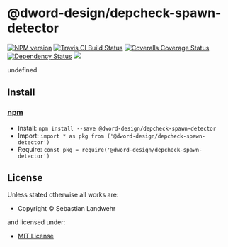 <!-- TITLE/ -->

<h1>@dword-design/depcheck-spawn-detector</h1>

<!-- /TITLE -->


<!-- BADGES/ -->

<span class="badge-npmversion"><a href="https://npmjs.org/package/@dword-design/depcheck-spawn-detector" title="View this project on NPM"><img src="https://img.shields.io/npm/v/@dword-design/depcheck-spawn-detector.svg" alt="NPM version" /></a></span>
<span class="badge-travisci"><a href="http://travis-ci.org/dword-design/depcheck-spawn-detector" title="Check this project's build status on TravisCI"><img src="https://img.shields.io/travis/dword-design/depcheck-spawn-detector/master.svg" alt="Travis CI Build Status" /></a></span>
<span class="badge-coveralls"><a href="https://coveralls.io/r/dword-design/depcheck-spawn-detector" title="View this project's coverage on Coveralls"><img src="https://img.shields.io/coveralls/dword-design/depcheck-spawn-detector.svg" alt="Coveralls Coverage Status" /></a></span>
<span class="badge-daviddm"><a href="https://david-dm.org/dword-design/depcheck-spawn-detector" title="View the status of this project's dependencies on DavidDM"><img src="https://img.shields.io/david/dword-design/depcheck-spawn-detector.svg" alt="Dependency Status" /></a></span>
<span class="badge-shields"><a href="https://img.shields.io/badge/renovate-enabled-brightgreen.svg"><img src="https://img.shields.io/badge/renovate-enabled-brightgreen.svg" /></a></span>

<!-- /BADGES -->


<!-- DESCRIPTION/ -->

undefined

<!-- /DESCRIPTION -->


<!-- INSTALL/ -->

<h2>Install</h2>

<a href="https://npmjs.com" title="npm is a package manager for javascript"><h3>npm</h3></a>
<ul>
<li>Install: <code>npm install --save @dword-design/depcheck-spawn-detector</code></li>
<li>Import: <code>import * as pkg from ('@dword-design/depcheck-spawn-detector')</code></li>
<li>Require: <code>const pkg = require('@dword-design/depcheck-spawn-detector')</code></li>
</ul>

<!-- /INSTALL -->


<!-- LICENSE/ -->

<h2>License</h2>

Unless stated otherwise all works are:

<ul><li>Copyright &copy; Sebastian Landwehr</li></ul>

and licensed under:

<ul><li><a href="http://spdx.org/licenses/MIT.html">MIT License</a></li></ul>

<!-- /LICENSE -->
